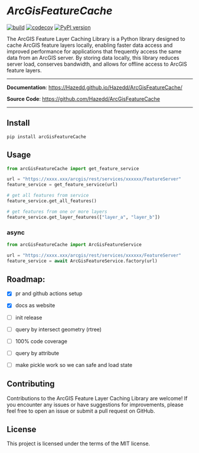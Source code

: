 
<p align="center">
   <em><h1>ArcGisFeatureCache</h1></em>
</p>

[![build](https://github.com/Hazedd/ArcGisFeatureCache/workflows/Build/badge.svg)](https://github.com/Hazedd/ArcGisFeatureCache/actions)
[![codecov](https://codecov.io/gh/Hazedd/ArcGisFeatureCache/branch/master/graph/badge.svg)](https://codecov.io/gh/Hazedd/ArcGisFeatureCache)
[![PyPI version](https://badge.fury.io/py/ArcGisFeatureCache.svg)](https://badge.fury.io/py/ArcGisFeatureCache)

The ArcGIS Feature Layer Caching Library is a Python library designed to cache ArcGIS feature layers locally, enabling faster data access and improved performance for applications that frequently access the same data from an ArcGIS server. By storing data locally, this library reduces server load, conserves bandwidth, and allows for offline access to ArcGIS feature layers.

---

**Documentation**: <a href="https://Hazedd.github.io/ArcGisFeatureCache/" target="_blank">https://Hazedd.github.io/Hazedd/ArcGisFeatureCache/</a>

**Source Code**: <a href="https://github.com/Hazedd/ArcGisFeatureCache" target="_blank">https://github.com/Hazedd/ArcGisFeatureCache</a>

---

## Install

```batch
pip install arcGisFeatureCache
```

## Usage

```py
from arcGisFeatureCache import get_feature_service

url = "https://xxxx.xxx/arcgis/rest/services/xxxxxx/FeatureServer"
feature_service = get_feature_service(url)

# get all features from service
feature_service.get_all_features()

# get features from one or more layers
feature_service.get_layer_features(["layer_a", "layer_b"])

```

### async
```py
from arcGisFeatureCache import ArcGisFeatureService

url = "https://xxxx.xxx/arcgis/rest/services/xxxxxx/FeatureServer"
feature_service = await ArcGisFeatureService.factory(url)

```


## Roadmap:

- [X] pr and github actions setup
- [X] docs as website
- [ ] init release
- [ ] query by intersect geometry (rtree)
- [ ] 100% code coverage
- [ ] query by attribute
- [ ] make pickle work so we can safe and load state


## Contributing
Contributions to the ArcGIS Feature Layer Caching Library are welcome! If you encounter any issues or have suggestions for improvements, please feel free to open an issue or submit a pull request on GitHub.


## License
This project is licensed under the terms of the MIT license.
